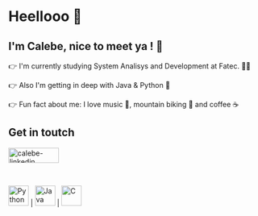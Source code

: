 # Heellooo 👋

## I'm Calebe, nice to meet ya ! :rainbow:

:point_right: I'm currently studying System Analisys and Development at Fatec. :man_student:

:point_right: Also I'm getting in deep with Java & Python :dart:

:point_right: Fun fact about me: I love music :guitar:, mountain biking :bicyclist: and coffee :coffee:

## Get in toutch 
<a href="https://www.linkedin.com/in/calebe-andrade/" target="_blank">
<img align="center" alt="calebe-linkedin" height="30" width="100" src="https://img.shields.io/badge/LinkedIn-0077B5?style=for-the-badge&logo=linkedin&logoColor=white" style="max-width:100%;">
</a>
<p><br></p>

<img title="Python" alt="Python" width="40px" src="https://img.icons8.com/color/48/000000/python--v1.png"> | <img alt="Java" title="Java" width="40px" src="https://img.icons8.com/color/96/000000/java-coffee-cup-logo--v1.png"> | <img title="C" alt="C" width="40px" src="https://img.icons8.com/color/96/000000/c-programming.png">

<!--
**calebeandrade93/calebeandrade93** is a ✨ _special_ ✨ repository because its `README.md` (this file) appears on your GitHub profile.

Here are some ideas to get you started:

- 🔭 I’m currently working on ...
- 🌱 I’m currently learning ...
- 👯 I’m looking to collaborate on ...
- 🤔 I’m looking for help with ...
- 💬 Ask me about ...
- 📫 How to reach me: ...
- 😄 Pronouns: ...
- ⚡ Fun fact: ...
-->
